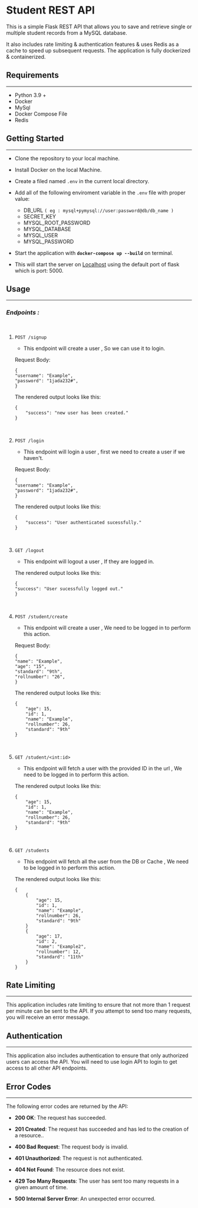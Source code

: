 # **Student REST API**

 This is a simple Flask REST API that allows you to save and retrieve single or multiple student records from a MySQL database. 

 It also includes rate limiting & authentication features & uses Redis as a cache to speed up subsequent requests. The application is fully dockerized & containerized.


 ## **Requirements**
___

- Python 3.9 + 
- Docker
- MySql
- Docker Compose File
- Redis

 ## **Getting Started**

___
 - Clone the repository to your local machine.
 - Install Docker on the local Machine. 
 - Create a filed named  `.env` in the current local directory.

 - Add all of the following enviroment variable in the `.env` file with proper value:  
    - DB_URL `( eg : mysql+pymysql://user:password@db/db_name )`
    - SECRET_KEY
    - MYSQL_ROOT_PASSWORD
    - MYSQL_DATABASE
    - MYSQL_USER
    - MYSQL_PASSWORD

 - Start the application with **`docker-compose up --build`** on terminal.
- This will start the server on [Localhost](http://localhost:5000) using the default port of flask which is port: 5000.


## **Usage**
___

### *Endpoints :*

<br>

1. `POST /signup`

    - This endpoint will create a user , So we can use it to login.

    Request Body:
    ``` 
    {
    "username": "Example",
    "password": "1jada232#",
    }
    ```
    The rendered output looks like this:
    ```
    {
        "success": "new user has been created."
    }
    ```
<br>

2.  `POST /login`

    - This endpoint will login a user , first we need to create a user if we haven't.

    Request Body:
    ``` 
    {
    "username": "Example",
    "password": "1jada232#",
    }
    ```
    The rendered output looks like this:
    ```
    {
        "success": "User authenticated sucessfully."
    }
    ```
<br>

3. `GET /logout`

    - This endpoint will logout a user , If they are logged in.

    The rendered output looks like this:
    ```
    {
    "success": "User sucessfully logged out."
    }
    ```
<br>

4. `POST /student/create`

    - This endpoint will create a user , We need to be logged in to perform this action.

    Request Body:
    ``` 
    {
    "name": "Example",
    "age": "15",
    "standard": "9th",
    "rollnumber": "26",
    }
    ```
    The rendered output looks like this:
    ```
    {
        "age": 15,
        "id": 1,
        "name": "Example",
        "rollnumber": 26,
        "standard": "9th"
    }
    ```
<br>

5. `GET /student/<int:id>`

    - This endpoint will fetch a user with the provided ID in the url , We need to be logged in to perform this action.

    The rendered output looks like this:
    ```
    {
        "age": 15,
        "id": 1,
        "name": "Example",
        "rollnumber": 26,
        "standard": "9th"
    }
    ```
<br>

6. `GET /students`

    - This endpoint will fetch all the user from the DB or Cache , We need to be logged in to perform this action.

    The rendered output looks like this:
    ```
    {
        {
            "age": 15,
            "id": 1,
            "name": "Example",
            "rollnumber": 26,
            "standard": "9th"
        }
        {
            "age": 17,
            "id": 2,
            "name": "Example2",
            "rollnumber": 12,
            "standard": "11th"
        }
    }
    ```



## **Rate Limiting**
___

This application includes rate limiting to ensure that not more than 1 request per minute can be sent to the API. If you attempt to send too many requests, you will receive an error message.

## **Authentication**
___

This application also includes authentication to ensure that only authorized users can access the API. You will need to use login API to login to get access to all other API endpoints.

## **Error Codes**
___

The following error codes are returned by the API:

- **200 OK**: The request has succeeded.
- **201 Created**: The request has succeeded and has led to the creation of a resource..
- **400 Bad Request**: The request body is invalid.
- **401 Unauthorized**: The request is not authenticated.
- **404 Not Found**: The resource does not exist.
- **429 Too Many Requests**: The user has sent too many requests in a given amount of time.

- **500 Internal Server Error**: An unexpected error occurred.


